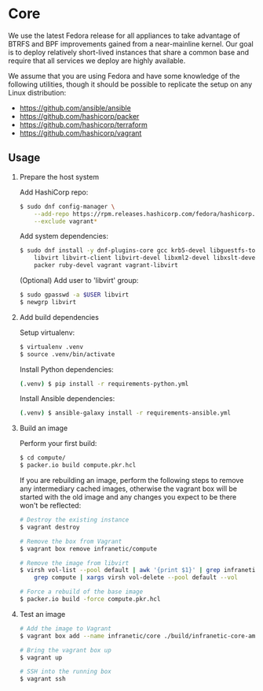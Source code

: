 Core
==========

We use the latest Fedora release for all appliances to take advantage of BTRFS
and BPF improvements gained from a near-mainline kernel. Our goal is to deploy
relatively short-lived instances that share a common base and require that all
services we deploy are highly available.

We assume that you are using Fedora and have some knowledge of the following
utilities, though it should be possible to replicate the setup on any Linux
distribution:

* https://github.com/ansible/ansible
* https://github.com/hashicorp/packer
* https://github.com/hashicorp/terraform
* https://github.com/hashicorp/vagrant


Usage
----------

1. Prepare the host system

    Add HashiCorp repo:

    ```sh
    $ sudo dnf config-manager \
        --add-repo https://rpm.releases.hashicorp.com/fedora/hashicorp.repo \
        --exclude vagrant*
    ```

    Add system dependencies:

    ```sh
    $ sudo dnf install -y dnf-plugins-core gcc krb5-devel libguestfs-tools-c \
        libvirt libvirt-client libvirt-devel libxml2-devel libxslt-devel make \
        packer ruby-devel vagrant vagrant-libvirt
    ```

    (Optional) Add user to 'libvirt' group:

    ```sh
    $ sudo gpasswd -a $USER libvirt
    $ newgrp libvirt
    ```

2. Add build dependencies

    Setup virtualenv:

    ```sh
    $ virtualenv .venv
    $ source .venv/bin/activate
    ```

    Install Python dependencies:
    ```sh
    (.venv) $ pip install -r requirements-python.yml
    ```

    Install Ansible dependencies:

    ```sh
    (.venv) $ ansible-galaxy install -r requirements-ansible.yml
    ```

3. Build an image

    Perform your first build:

    ```sh
    $ cd compute/
    $ packer.io build compute.pkr.hcl
    ```

    If you are rebuilding an image, perform the following steps to remove any
    intermediary cached images, otherwise the vagrant box will be started with
    the old image and any changes you expect to be there won't be reflected:

    ```sh
    # Destroy the existing instance
    $ vagrant destroy

    # Remove the box from Vagrant
    $ vagrant box remove infranetic/compute

    # Remove the image from libvirt
    $ virsh vol-list --pool default | awk '{print $1}' | grep infranetic |
        grep compute | xargs virsh vol-delete --pool default --vol

    # Force a rebuild of the base image
    $ packer.io build -force compute.pkr.hcl
    ```

4. Test an image

    ```sh
    # Add the image to Vagrant
    $ vagrant box add --name infranetic/core ./build/infranetic-core-amd64.box

    # Bring the vagrant box up
    $ vagrant up

    # SSH into the running box
    $ vagrant ssh
    ```

